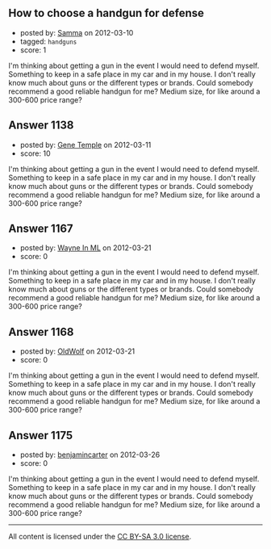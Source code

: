## How to choose a handgun for defense

- posted by: [Samma](https://stackexchange.com/users/-1/473-samma) on 2012-03-10
- tagged: `handguns`
- score: 1

I'm thinking about getting a gun in the event I would need to defend myself. Something to keep in a safe place in my car and in my house. I don't really know much about guns or the different types or brands. Could somebody recommend a good reliable handgun for me? Medium size, for like around a 300-600 price range?


## Answer 1138

- posted by: [Gene Temple](https://stackexchange.com/users/-1/254-gene-temple) on 2012-03-11
- score: 10

I'm thinking about getting a gun in the event I would need to defend myself. Something to keep in a safe place in my car and in my house. I don't really know much about guns or the different types or brands. Could somebody recommend a good reliable handgun for me? Medium size, for like around a 300-600 price range?


## Answer 1167

- posted by: [Wayne In ML](https://stackexchange.com/users/-1/114-wayne-in-ml) on 2012-03-21
- score: 0

I'm thinking about getting a gun in the event I would need to defend myself. Something to keep in a safe place in my car and in my house. I don't really know much about guns or the different types or brands. Could somebody recommend a good reliable handgun for me? Medium size, for like around a 300-600 price range?


## Answer 1168

- posted by: [OldWolf](https://stackexchange.com/users/-1/111-oldwolf) on 2012-03-21
- score: 0

I'm thinking about getting a gun in the event I would need to defend myself. Something to keep in a safe place in my car and in my house. I don't really know much about guns or the different types or brands. Could somebody recommend a good reliable handgun for me? Medium size, for like around a 300-600 price range?


## Answer 1175

- posted by: [benjamincarter](https://stackexchange.com/users/-1/495-benjamincarter) on 2012-03-26
- score: 0

I'm thinking about getting a gun in the event I would need to defend myself. Something to keep in a safe place in my car and in my house. I don't really know much about guns or the different types or brands. Could somebody recommend a good reliable handgun for me? Medium size, for like around a 300-600 price range?



---

All content is licensed under the [CC BY-SA 3.0 license](https://creativecommons.org/licenses/by-sa/3.0/).
